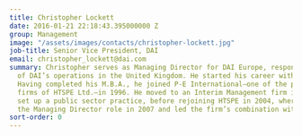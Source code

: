 ```yaml
---
title: Christopher Lockett
date: 2016-01-21 22:18:43.395000000 Z
group: Management
image: "/assets/images/contacts/christopher-lockett.jpg"
job-title: Senior Vice President, DAI
email: christopher_lockett@dai.com
summary: Christopher serves as Managing Director for DAI Europe, responsible for all
  of DAI’s operations in the United Kingdom. He started his career with Hewlett-Packard.
  Having completed his M.B.A., he joined P-E International—one of the predecessor
  firms of HTSPE Ltd.—in 1996. He moved to an Interim Management firm in 2002, to
  set up a public sector practice, before rejoining HTSPE in 2004, where he assumed
  the Managing Director role in 2007 and led the firm’s combination with DAI in 2013.
sort-order: 0
---
```


